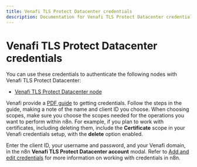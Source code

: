 ```yaml
---
title: Venafi TLS Protect Datacenter credentials
description: Documentation for Venafi TLS Protect Datacenter credentials. Use these credentials to authenticate Venafi TLS Protect Datacenter in n8n, a workflow automation platform.
---
```


# Venafi TLS Protect Datacenter credentials

You can use these credentials to authenticate the following nodes with Venafi TLS Protect Datacenter:

* [Venafi TLS Protect Datacenter node](/integrations/builtin/app-nodes/n8n-nodes-base.venafitlsprotectdatacenter/)


Venafi provide a [PDF guide](/_downloads/venafi-tpp.pdf) to getting credentials. Follow the steps in the guide, making a note of the name and client ID you choose. When choosing scopes, make sure you choose the scopes needed for the operations you want to perform within n8n. For example, if you plan to work with certificates, including deleting them, include the **Certificate** scope in your Venafi credentials setup, with the **delete** option enabled.

Enter the client ID, your username and password, and your Venafi domain, in the n8n **Venafi TLS Protect Datacenter account** modal. Refer to [Add and edit credentials](/credentials/add-edit-credentials/) for more information on working with credentials in n8n.

